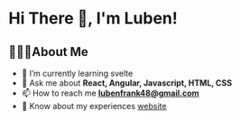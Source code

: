 # Hi There 👋, I'm Luben!

## 🙋🏽‍♂️About Me

- 🌱 I’m currently learning svelte
- 💬 Ask me about **React, Angular, Javascript, HTML, CSS**
- 📫 How to reach me **lubenfrank48@gmail.com**
- 📄 Know about my experiences [website](https://luben-gonsalves.netlify.app/)


